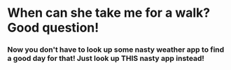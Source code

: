 # When can she take me for a walk? Good question!

### Now you don't have to look up some nasty weather app to find a good day for that! Just look up THIS nasty app instead!